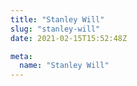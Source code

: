 ```yaml
---
title: "Stanley Will"
slug: "stanley-will"
date: 2021-02-15T15:52:48Z

meta:
  name: "Stanley Will"
---
```


